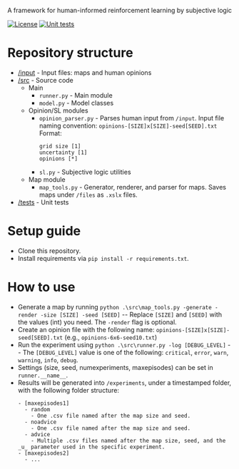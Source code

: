 A framework for human-informed reinforcement learning by subjective logic

[![License](https://img.shields.io/badge/license-GPL--3.0-blue.svg)](https://www.gnu.org/licenses/gpl-3.0)
[![Unit tests](https://github.com/dagenaik/Uncertainty-in-Reinforcement-Learning/actions/workflows/ci.yaml/badge.svg)](https://github.com/dagenaik/Uncertainty-in-Reinforcement-Learning/actions/workflows/ci.yaml)


# Repository structure

- [/input](https://github.com/dagenaik/Uncertainty-in-Reinforcement-Learning/tree/main/input) - Input files: maps and human opinions
- [/src](https://github.com/dagenaik/Uncertainty-in-Reinforcement-Learning/tree/main/src) - Source code
  - Main
    - `runner.py` - Main module
    - `model.py` - Model classes
  - Opinion/SL modules
    - `opinion_parser.py` - Parses human input from `/input`. Input file naming convention: `opinions-[SIZE]x[SIZE]-seed[SEED].txt` Format:
      ```
      grid size [1]
      uncertainty [1]
      opinions [*]
      ```
    - `sl.py` - Subjective logic utilities
  - Map module
    - `map_tools.py` - Generator, renderer, and parser for maps. Saves maps under `/files` as `.xslx` files.
- [/tests](https://github.com/dagenaik/Uncertainty-in-Reinforcement-Learning/tree/main/tests) - Unit tests

# Setup guide
- Clone this repository.
- Install requirements via ```pip install -r requirements.txt```.

# How to use
- Generate a map by running `python .\src\map_tools.py -generate -render -size [SIZE] -seed [SEED]` -- Replace `[SIZE]` and `[SEED]` with the values (int) you need. The `-render` flag is optional.
- Create an opinion file with the following name: `opinions-[SIZE]x[SIZE]-seed[SEED].txt` (e.g., `opinions-6x6-seed10.txt`)
- Run the experiment using `python .\src\runner.py -log [DEBUG_LEVEL]` -- The `[DEBUG_LEVEL]` value is one of the following: `critical`, `error`, `warn`, `warning`, `info`, `debug`.
- Settings (size, seed, numexperiments, maxepisodes) can be set in `runner.__name__`.
- Results will be generated into `/experiments`, under a timestamped folder, with the following folder structure:
  ```
  - [maxepisodes1]
    - random
      - One .csv file named after the map size and seed.
    - noadvice
      - One .csv file named after the map size and seed.
    - advice
      - Multiple .csv files named after the map size, seed, and the _u_ parameter used in the specific experiment.
  - [maxepisodes2]
    - ...
  ```
